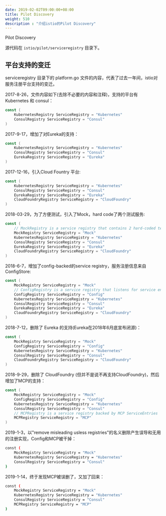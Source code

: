```yaml
---
date: 2019-02-02T09:00:00+08:00
title: Pilot Discovery
weight: 510
description : "介绍istio的Pilot Discovery"
---
```


Pilot Discovery

源代码在 `istio/pilot/serviceregistry` 目录下。

## 平台支持的变迁

serviceregistry 目录下的 platform.go 文件的内容，代表了过去一年间，istio对服务注册平台支持的变迁。

2017-8-26，文件内容如下(去除不必要的内容和注释)，支持的平台有 Kubernetes 和 consul：

```go
const (
	KubernetesRegistry ServiceRegistry = "Kubernetes"
	ConsulRegistry ServiceRegistry = "Consul"
)
```

2017-9-17，增加了对Eureka的支持：

```go
const (
	KubernetesRegistry ServiceRegistry = "Kubernetes"
	ConsulRegistry ServiceRegistry = "Consul"
	EurekaRegistry ServiceRegistry = "Eureka"
)
```

2017-12-16，引入Cloud Fountry 平台:

```go
const (
	KubernetesRegistry ServiceRegistry = "Kubernetes"
	ConsulRegistry ServiceRegistry = "Consul"
	EurekaRegistry ServiceRegistry = "Eureka"
    CloudFoundryRegistry ServiceRegistry = "CloudFoundry"
)
```

2018-03-29，为了方便测试，引入了Mock，hard code了两个测试服务:

```go
const (
    // MockRegistry is a service registry that contains 2 hard-coded test services
    MockRegistry ServiceRegistry = "Mock"
	KubernetesRegistry ServiceRegistry = "Kubernetes"
	ConsulRegistry ServiceRegistry = "Consul"
	EurekaRegistry ServiceRegistry = "Eureka"
    CloudFoundryRegistry ServiceRegistry = "CloudFoundry"
)
```

2018-6-7，增加了config-backed的service registry，服务注册信息来自ConfigStore:

```go
const (
    MockRegistry ServiceRegistry = "Mock"
    // ConfigRegistry is a service registry that listens for service entries in a backing ConfigStore
	ConfigRegistry ServiceRegistry = "Config"
	KubernetesRegistry ServiceRegistry = "Kubernetes"
	ConsulRegistry ServiceRegistry = "Consul"
	EurekaRegistry ServiceRegistry = "Eureka"
    CloudFoundryRegistry ServiceRegistry = "CloudFoundry"
)
```

2018-7-12，删除了 Eureka 的支持(Eureka在2018年6月底宣布闭源)：

```go
const (
    MockRegistry ServiceRegistry = "Mock"
	ConfigRegistry ServiceRegistry = "Config"
	KubernetesRegistry ServiceRegistry = "Kubernetes"
	ConsulRegistry ServiceRegistry = "Consul"
    CloudFoundryRegistry ServiceRegistry = "CloudFoundry"
)
```

2018-9-29，删除了 CloudFoundry (但并不是说不再支持CloudFoundry)，然后增加了MCP的支持：

```go
const (
    MockRegistry ServiceRegistry = "Mock"
	ConfigRegistry ServiceRegistry = "Config"
	KubernetesRegistry ServiceRegistry = "Kubernetes"
	ConsulRegistry ServiceRegistry = "Consul"
    // MCPRegistry is a service registry backed by MCP ServiceEntries
	MCPRegistry ServiceRegistry = "MCP"
)
```

2019-1-3，以"remove misleading usless registries"的名义删除产生误导和无用的注册实现，Config和MCP被干掉：

```bash
const (
    MockRegistry ServiceRegistry = "Mock"
	KubernetesRegistry ServiceRegistry = "Kubernetes"
	ConsulRegistry ServiceRegistry = "Consul"
)
```

2019-1-14，终于发现MCP被误删了，又加了回来：

```bash
const (
    MockRegistry ServiceRegistry = "Mock"
	KubernetesRegistry ServiceRegistry = "Kubernetes"
	ConsulRegistry ServiceRegistry = "Consul"
	MCPRegistry ServiceRegistry = "MCP"
)
```

